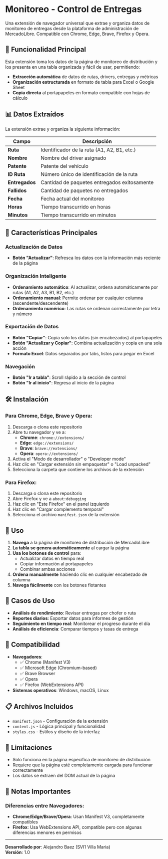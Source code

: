 # Monitoreo - Control de Entregas

Una extensión de navegador universal que extrae y organiza datos de monitoreo de entregas desde la plataforma de administración de MercadoLibre. Compatible con Chrome, Edge, Brave, Firefox y Opera.

## 🎯 Funcionalidad Principal

Esta extensión toma los datos de la página de monitoreo de distribución y los presenta en una tabla organizada y fácil de usar, permitiendo:

- **Extracción automática** de datos de rutas, drivers, entregas y métricas
- **Organización estructurada** en formato de tabla para Excel o Google Sheet
- **Copia directa** al portapapeles en formato compatible con hojas de cálculo

## 📊 Datos Extraídos

La extensión extrae y organiza la siguiente información:

| Campo | Descripción |
|-------|-------------|
| **Ruta** | Identificador de la ruta (A1, A2, B1, etc.) |
| **Nombre** | Nombre del driver asignado |
| **Patente** | Patente del vehículo |
| **ID Ruta** | Número único de identificación de la ruta |
| **Entregados** | Cantidad de paquetes entregados exitosamente |
| **Fallidos** | Cantidad de paquetes no entregados |
| **Fecha** | Fecha actual del monitoreo |
| **Horas** | Tiempo transcurrido en horas |
| **Minutos** | Tiempo transcurrido en minutos |

## 🚀 Características Principales

### Actualización de Datos
- **Botón "Actualizar"**: Refresca los datos con la información más reciente de la página

### Organización Inteligente
- **Ordenamiento automático**: Al actualizar, ordena automáticamente por rutas (A1, A2, A3, B1, B2, etc.)
- **Ordenamiento manual**: Permite ordenar por cualquier columna (ascendente/descendente)
- **Ordenamiento numérico**: Las rutas se ordenan correctamente por letra y número

### Exportación de Datos
- **Botón "Copiar"**: Copia solo los datos (sin encabezados) al portapapeles
- **Botón "Actualizar y Copiar"**: Combina actualización y copia en una sola acción
- **Formato Excel**: Datos separados por tabs, listos para pegar en Excel

### Navegación
- **Botón "Ir a tabla"**: Scroll rápido a la sección de control
- **Botón "Ir al inicio"**: Regresa al inicio de la página

## 🛠️ Instalación

### Para Chrome, Edge, Brave y Opera:
1. Descarga o clona este repositorio
2. Abre tu navegador y ve a:
   - **Chrome**: `chrome://extensions/`
   - **Edge**: `edge://extensions/`
   - **Brave**: `brave://extensions/`
   - **Opera**: `opera://extensions/`
3. Activa el "Modo de desarrollador" o "Developer mode"
4. Haz clic en "Cargar extensión sin empaquetar" o "Load unpacked"
5. Selecciona la carpeta que contiene los archivos de la extensión

### Para Firefox:
1. Descarga o clona este repositorio
2. Abre Firefox y ve a `about:debugging`
3. Haz clic en "Este Firefox" en el panel izquierdo
4. Haz clic en "Cargar complemento temporal"
5. Selecciona el archivo `manifest.json` de la extensión

## 📝 Uso

1. **Navega** a la página de monitoreo de distribución de MercadoLibre
2. **La tabla se genera automáticamente** al cargar la página
3. **Usa los botones de control** para:
   - Actualizar datos en tiempo real
   - Copiar información al portapapeles
   - Combinar ambas acciones
4. **Ordena manualmente** haciendo clic en cualquier encabezado de columna
5. **Navega fácilmente** con los botones flotantes

## 🎯 Casos de Uso

- **Análisis de rendimiento**: Revisar entregas por chofer o ruta
- **Reportes diarios**: Exportar datos para informes de gestión
- **Seguimiento en tiempo real**: Monitorear el progreso durante el día
- **Análisis de eficiencia**: Comparar tiempos y tasas de entrega

## 🔧 Compatibilidad

- **Navegadores**: 
  - ✅ Chrome (Manifest V3)
  - ✅ Microsoft Edge (Chromium-based)
  - ✅ Brave Browser
  - ✅ Opera
  - ✅ Firefox (WebExtensions API)
- **Sistemas operativos**: Windows, macOS, Linux

## 📋 Archivos Incluidos

- `manifest.json` - Configuración de la extensión
- `content.js` - Lógica principal y funcionalidad
- `styles.css` - Estilos y diseño de la interfaz

## 🚨 Limitaciones

- Solo funciona en la página específica de monitoreo de distribución
- Requiere que la página esté completamente cargada para funcionar correctamente
- Los datos se extraen del DOM actual de la página

## 📝 Notas Importantes

### Diferencias entre Navegadores:
- **Chrome/Edge/Brave/Opera**: Usan Manifest V3, completamente compatibles
- **Firefox**: Usa WebExtensions API, compatible pero con algunas diferencias menores en permisos

---

**Desarrollado por**: Alejandro Baez (SVI1 Villa Maria)  
**Versión**: 1.0

